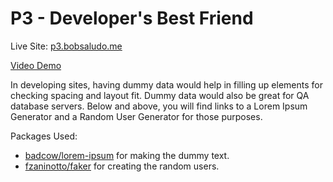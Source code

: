 # P3 - Developer's Best Friend

Live Site: [p3.bobsaludo.me](http://p3.bobsaludo.me)

[Video Demo](https://www.youtube.com/watch?v=UtCwQLEJnHM&feature=youtu.be)

In developing sites, having dummy data would help in filling up elements for checking spacing and layout fit. Dummy data would also be great for QA database servers. Below and above, you will find links to a Lorem Ipsum Generator and a Random User Generator for those purposes.

Packages Used:
* [badcow/lorem-ipsum](https://packagist.org/packages/badcow/lorem-ipsum) for making the dummy text.
* [fzaninotto/faker](https://packagist.org/packages/fzaninotto/faker) for creating the random users.
